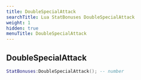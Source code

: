 ```yaml
---
title: DoubleSpecialAttack
searchTitle: Lua StatBonuses DoubleSpecialAttack
weight: 1
hidden: true
menuTitle: DoubleSpecialAttack
---
```

## DoubleSpecialAttack
```lua
StatBonuses:DoubleSpecialAttack(); -- number
```